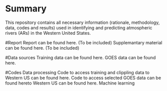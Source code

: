 # Summary
This repository contains all necessary information (rationale, methodology, data, codes and results) used in identifying and predicting atmospheric rivers (ARs) in the Western United States.

#Report
Report can be found here. (To be included)
Supplemantary material can be found here. (To be included)

#Data sources
Training data can be found here.
GOES data can be found here.

#Codes
Data processing
Code to access training and clippling data to Western US can be found here.
Code to access selected GOES data can be found hereto Western US can be found here.
Machine learning

